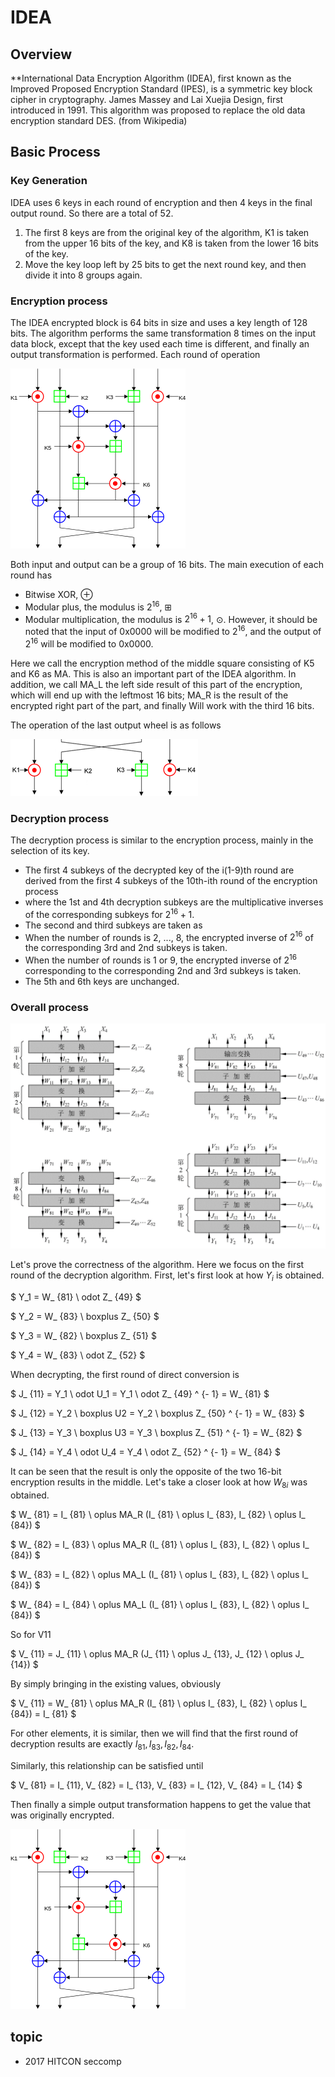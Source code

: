 # IDEA



## Overview


**International Data Encryption Algorithm (IDEA), first known as the Improved Proposed Encryption Standard (IPES), is a symmetric key block cipher in cryptography. James Massey and Lai Xuejia Design, first introduced in 1991. This algorithm was proposed to replace the old data encryption standard DES. (from Wikipedia)


## Basic Process


### Key Generation


IDEA uses 6 keys in each round of encryption and then 4 keys in the final output round. So there are a total of 52.


1. The first 8 keys are from the original key of the algorithm, K1 is taken from the upper 16 bits of the key, and K8 is taken from the lower 16 bits of the key.
2. Move the key loop left by 25 bits to get the next round key, and then divide it into 8 groups again.


### Encryption process


The IDEA encrypted block is 64 bits in size and uses a key length of 128 bits. The algorithm performs the same transformation 8 times on the input data block, except that the key used each time is different, and finally an output transformation is performed. Each round of operation


![](figure/IDEA_Round.png)



Both input and output can be a group of 16 bits. The main execution of each round has


- Bitwise XOR, ⊕
- Modular plus, the modulus is $2^{16}$, ⊞
- Modular multiplication, the modulus is $2^{16}+1$, ⊙. However, it should be noted that the input of 0x0000 will be modified to $2^{16}$, and the output of $2^{16}$ will be modified to 0x0000.


Here we call the encryption method of the middle square consisting of K5 and K6 as MA. This is also an important part of the IDEA algorithm. In addition, we call MA_L the left side result of this part of the encryption, which will end up with the leftmost 16 bits; MA_R is the result of the encrypted right part of the part, and finally Will work with the third 16 bits.


The operation of the last output wheel is as follows


![](figure/IDEA_Output_Trans.png)



### Decryption process


The decryption process is similar to the encryption process, mainly in the selection of its key.


- The first 4 subkeys of the decrypted key of the i(1-9)th round are derived from the first 4 subkeys of the 10th-ith round of the encryption process
- where the 1st and 4th decryption subkeys are the multiplicative inverses of the corresponding subkeys for $2^{16}+1$.
- The second and third subkeys are taken as
- When the number of rounds is 2, ..., 8, the encrypted inverse of $2^{16}$ of the corresponding 3rd and 2nd subkeys is taken.
- When the number of rounds is 1 or 9, the encrypted inverse of $2^{16}$ corresponding to the corresponding 2nd and 3rd subkeys is taken.
- The 5th and 6th keys are unchanged.


### Overall process


![](figure/IDEA_All.png)



Let&#39;s prove the correctness of the algorithm. Here we focus on the first round of the decryption algorithm. First, let&#39;s first look at how $Y_i$ is obtained.


$ Y_1 = W_ {81} \ odot Z_ {49} $


$ Y_2 = W_ {83} \ boxplus Z_ {50} $


$ Y_3 = W_ {82} \ boxplus Z_ {51} $


$ Y_4 = W_ {83} \ odot Z_ {52} $


When decrypting, the first round of direct conversion is


$ J_ {11} = Y_1 \ odot U_1 = Y_1 \ odot Z_ {49} ^ {- 1} = W_ {81} $


$ J_ {12} = Y_2 \ boxplus U2 = Y_2 \ boxplus Z_ {50} ^ {- 1} = W_ {83} $


$ J_ {13} = Y_3 \ boxplus U3 = Y_3 \ boxplus Z_ {51} ^ {- 1} = W_ {82} $


$ J_ {14} = Y_4 \ odot U_4 = Y_4 \ odot Z_ {52} ^ {- 1} = W_ {84} $


It can be seen that the result is only the opposite of the two 16-bit encryption results in the middle. Let&#39;s take a closer look at how $W_{8i}$ was obtained.


$ W_ {81} = I_ {81} \ oplus MA_R (I_ {81} \ oplus I_ {83}, I_ {82} \ oplus I_ {84}) $


$ W_ {82} = I_ {83} \ oplus MA_R (I_ {81} \ oplus I_ {83}, I_ {82} \ oplus I_ {84}) $


$ W_ {83} = I_ {82} \ oplus MA_L (I_ {81} \ oplus I_ {83}, I_ {82} \ oplus I_ {84}) $


$ W_ {84} = I_ {84} \ oplus MA_L (I_ {81} \ oplus I_ {83}, I_ {82} \ oplus I_ {84}) $


So for V11


$ V_ {11} = J_ {11} \ oplus MA_R (J_ {11} \ oplus J_ {13}, J_ {12} \ oplus J_ {14}) $


By simply bringing in the existing values, obviously


$ V_ {11} = W_ {81} \ oplus MA_R (I_ {81} \ oplus I_ {83}, I_ {82} \ oplus I_ {84}) = I_ {81} $


For other elements, it is similar, then we will find that the first round of decryption results are exactly $I_{81}, I_{83}, I_{82}, I_{84}$.


Similarly, this relationship can be satisfied until


$ V_ {81} = I_ {11}, V_ {82} = I_ {13}, V_ {83} = I_ {12}, V_ {84} = I_ {14} $


Then finally a simple output transformation happens to get the value that was originally encrypted.


![](figure/IDEA_Round.png)







## topic


- 2017 HITCON seccomp
